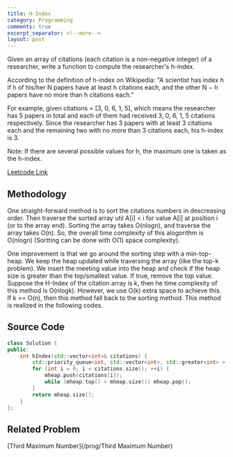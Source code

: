 ```yaml
---
title: H-Index
category: Programming
comments: true
excerpt_separator: <!--more-->
layout: post
---
```

Given an array of citations (each citation is a non-negative integer) of a researcher, write a function to compute the researcher's h-index.
<!--more-->

According to the definition of h-index on Wikipedia: "A scientist has index h if h of his/her N papers have at least h citations each, and the other N − h papers have no more than h citations each."

For example, given citations = [3, 0, 6, 1, 5], which means the researcher has 5 papers in total and each of them had received 3, 0, 6, 1, 5 citations respectively. Since the researcher has 3 papers with at least 3 citations each and the remaining two with no more than 3 citations each, his h-index is 3.

Note: If there are several possible values for h, the maximum one is taken as the h-index.

[Leetcode Link](https://leetcode.com/problems/h-index)

## Methodology
One straight-forward method is to sort the citations numbers in descreasing order. Then traverse the sorted array util A[i] < i for value A[i] at position i (or to the array end). Sorting the array takes O(nlogn), and traverse the array takes O(n). So, the overall time complexity of this alogorithm is O(nlogn) (Sortting can be done with O(1) space complexity).

One improvement is that we go around the sorting step with a min-top-heap. We keep the heap updated while traversing the array (like the top-k problem). We insert the meeting value into the heap and check if the heap size is greater than the top/smallest value. If true, remove the top value. Suppose the H-Index of the citation array is k, then he time complexity of this method is O(nlogk). However, we use O(k) extra space to achieve this. If k == O(n), then this method fall back to the sorting method. This method is realized in the following codes.

## Source Code
```C++
class Solution {
public:
    int hIndex(std::vector<int>& citations) {
        std::priority_queue<int, std::vector<int>, std::greater<int> > mheap;
        for (int i = 0; i < citations.size(); ++i) {
            mheap.push(citations[i]);
            while (mheap.top() < mheap.size()) mheap.pop();
        }
        return mheap.size();
    }
};
```
## Related Problem
[Third Maximum Number](/prog/Third Maximum Number)
